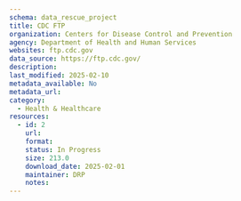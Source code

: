 ```yaml
---
schema: data_rescue_project 
title: CDC FTP
organization: Centers for Disease Control and Prevention
agency: Department of Health and Human Services
websites: ftp.cdc.gov
data_source: https://ftp.cdc.gov/
description: 
last_modified: 2025-02-10
metadata_available: No
metadata_url: 
category:
  - Health & Healthcare 
resources:
  - id: 2
    url: 
    format: 
    status: In Progress
    size: 213.0
    download_date: 2025-02-01
    maintainer: DRP
    notes: 
---
```


